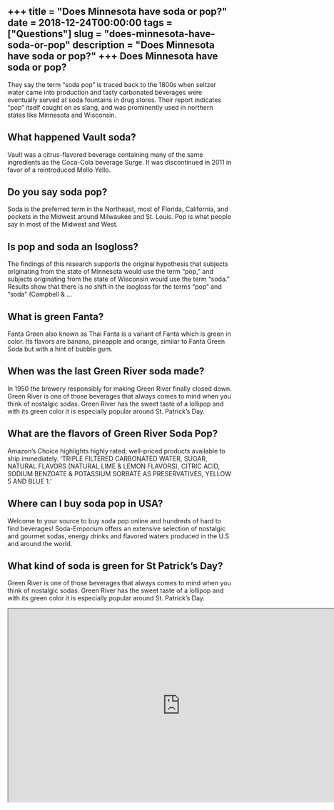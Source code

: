 +++
title = "Does Minnesota have soda or pop?"
date = 2018-12-24T00:00:00
tags = ["Questions"]
slug = "does-minnesota-have-soda-or-pop"
description = "Does Minnesota have soda or pop?"
+++
Does Minnesota have soda or pop?
--------------------------------

They say the term “soda pop” is traced back to the 1800s when seltzer water came into production and tasty carbonated beverages were eventually served at soda fountains in drug stores. Their report indicates “pop” itself caught on as slang, and was prominently used in northern states like Minnesota and Wisconsin.

What happened Vault soda?
-------------------------

Vault was a citrus-flavored beverage containing many of the same ingredients as the Coca-Cola beverage Surge. It was discontinued in 2011 in favor of a reintroduced Mello Yello.

Do you say soda pop?
--------------------

Soda is the preferred term in the Northeast, most of Florida, California, and pockets in the Midwest around Milwaukee and St. Louis. Pop is what people say in most of the Midwest and West.

Is pop and soda an Isogloss?
----------------------------

The findings of this research supports the original hypothesis that subjects originating from the state of Minnesota would use the term “pop,” and subjects originating from the state of Wisconsin would use the term “soda.” Results show that there is no shift in the isogloss for the terms “pop” and “soda” (Campbell &amp; …

What is green Fanta?
--------------------

Fanta Green also known as Thai Fanta is a variant of Fanta which is green in color. Its flavors are banana, pineapple and orange, similar to Fanta Green Soda but with a hint of bubble gum.

When was the last Green River soda made?
----------------------------------------

In 1950 the brewery responsibly for making Green River finally closed down. Green River is one of those beverages that always comes to mind when you think of nostalgic sodas. Green River has the sweet taste of a lollipop and with its green color it is especially popular around St. Patrick’s Day.

What are the flavors of Green River Soda Pop?
---------------------------------------------

Amazon’s Choice highlights highly rated, well-priced products available to ship immediately. ‘TRIPLE FILTERED CARBONATED WATER, SUGAR, NATURAL FLAVORS (NATURAL LIME &amp; LEMON FLAVORS), CITRIC ACID, SODIUM BENZOATE &amp; POTASSIUM SORBATE AS PRESERVATIVES, YELLOW 5 AND BLUE 1.’

Where can I buy soda pop in USA?
--------------------------------

Welcome to your source to buy soda pop online and hundreds of hard to find beverages! Soda-Emporium offers an extensive selection of nostalgic and gourmet sodas, energy drinks and flavored waters produced in the U.S and around the world.

What kind of soda is green for St Patrick’s Day?
------------------------------------------------

Green River is one of those beverages that always comes to mind when you think of nostalgic sodas. Green River has the sweet taste of a lollipop and with its green color it is especially popular around St. Patrick’s Day.

<iframe allow="accelerometer; autoplay; clipboard-write; encrypted-media; gyroscope; picture-in-picture" allowfullscreen="" class="__youtube_prefs__  epyt-is-override  no-lazyload" data-no-lazy="1" data-origheight="433" data-origwidth="770" data-skipgform_ajax_framebjll="" height="433" id="_ytid_99463" loading="lazy" src="https://www.youtube.com/embed/7ZcBl0RBy5I?enablejsapi=1&autoplay=0&cc_load_policy=0&cc_lang_pref=&iv_load_policy=1&loop=0&modestbranding=0&rel=1&fs=1&playsinline=0&autohide=2&theme=dark&color=red&controls=1&" title="YouTube player" width="770"></iframe>